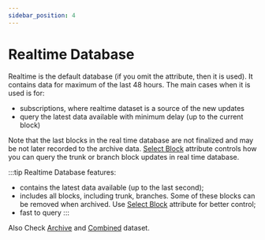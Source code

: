 ```yaml
---
sidebar_position: 4
---
```



# Realtime Database

Realtime is the default database (if you omit the attribute, then it is used). It contains data for maximum of the last 48 hours.
The main cases when it is used is for:

* subscriptions, where realtime dataset is a source of the new updates
* query the latest data available with minimum delay (up to the current block)

Note that the last blocks in the real time database are not finalized and may be not
later recorded to the archive data. [Select Block](/docs/graphql/dataset/select_blocks) attribute controls
how you can query the trunk or branch block updates  in real time database.

:::tip
Realtime Database features:

* contains the latest data available (up to the last second);
* includes all blocks, including trunk, branches. Some of these blocks can be removed when archived. Use [Select Block](/docs/graphql/dataset/select_blocks) attribute for better control;
* fast to query
:::

Also Check [Archive](/docs/graphql/dataset/archive) and [Combined](/docs/graphql/dataset/combined) dataset.